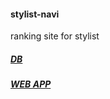 #### stylist-navi

ranking site for stylist

##### [DB](./db/README.md)

##### [WEB APP](./webapp/README.md)
